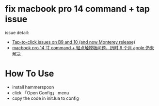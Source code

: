 # fix macbook pro 14 command + tap issue

issue detail:

- [Tap-to-click issues on B9 and 10 (and now Monterey release)](https://forums.macrumors.com/threads/tap-to-click-issues-on-b9-and-10-and-now-monterey-release.2317279/)
- [macbook pro 14 寸 command + 轻点触摸板问题，历时 9 个月 apple 仍未解决](https://www.v2ex.com/t/862643)

# How To Use

- install hammerspoon
- click 「Open Config」 menu
- copy the code in init.lua to config
